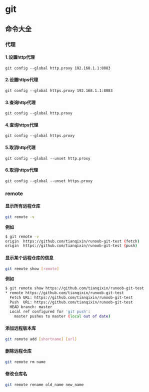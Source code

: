 


# git
## 命令大全

### **代理**

#### 1.设置http代理

```
git config --global http.proxy 192.168.1.1:8083
```

#### 2.设置https代理

```
git config --global https.proxy 192.168.1.1:8083
```

#### 3.查询http代理

```
git config --global http.proxy
```

#### 4.查询https代理

```
git config --global https.proxy
```

#### 5.取消http代理

```
git config --global --unset http.proxy
```

#### 6.取消https代理

```
git config --global --unset https.proxy
```

### remote

#### 显示所有远程仓库

```bash
git remote -v
```

**例如**

```bash
$ git remote -v
origin  https://github.com/tianqixin/runoob-git-test (fetch)
origin  https://github.com/tianqixin/runoob-git-test (push)
```

#### 显示某个远程仓库的信息

```bash
git remote show [remote]
```

**例如**

```bash
$ git remote show https://github.com/tianqixin/runoob-git-test
* remote https://github.com/tianqixin/runoob-git-test
  Fetch URL: https://github.com/tianqixin/runoob-git-test
  Push  URL: https://github.com/tianqixin/runoob-git-test
  HEAD branch: master
  Local ref configured for 'git push':
    master pushes to master (local out of date)
```

#### 添加远程版本库

```bash
git remote add [shortname] [url]
```

#### 删除远程仓库

```bash
git remote rm name
```

#### 修改仓库名

```bash
git remote rename old_name new_name
```

